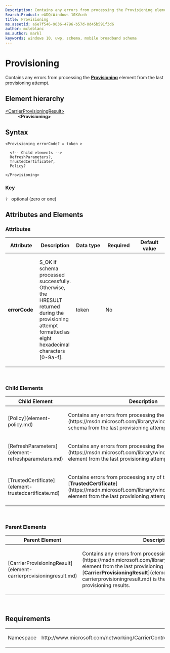 ```yaml
---
Description: Contains any errors from processing the Provisioning element from the last provisioning attempt.
Search.Product: eADQiWindows 10XVcnh
title: Provisioning
ms.assetid: a6e7f546-9036-4796-b57d-0d45b591f3d6
author: mcleblanc
ms.author: markl
keywords: windows 10, uwp, schema, mobile broadband schema
---
```


# Provisioning


Contains any errors from processing the [**Provisioning**](https://msdn.microsoft.com/library/windows/apps/hh868300) element from the last provisioning attempt.

## Element hierarchy

<dl>
<dt><a href="element-carrierprovisioningresult.md">&lt;CarrierProvisioningResult&gt;</a></dt>
<dd><b>&lt;Provisioning&gt;</b></dd>
</dl>

## Syntax

``` syntax
<Provisioning errorCode? = token >

  <!-- Child elements -->
  RefreshParameters?,
  TrustedCertificate?,
  Policy?

</Provisioning>
```

### Key

`?`   optional (zero or one)

## Attributes and Elements


### Attributes

<table>
<colgroup>
<col width="20%" />
<col width="20%" />
<col width="20%" />
<col width="20%" />
<col width="20%" />
</colgroup>
<thead>
<tr class="header">
<th>Attribute</th>
<th>Description</th>
<th>Data type</th>
<th>Required</th>
<th>Default value</th>
</tr>
</thead>
<tbody>
<tr class="odd">
<td><strong>errorCode</strong></td>
<td><p>S_OK if schema processed successfully. Otherwise, the HRESULT returned during the provisioning attempt formatted as eight hexadecimal characters [0-9a-f].</p></td>
<td>token</td>
<td>No</td>
<td></td>
</tr>
</tbody>
</table>

 

### Child Elements

<table>
<colgroup>
<col width="50%" />
<col width="50%" />
</colgroup>
<thead>
<tr class="header">
<th>Child Element</th>
<th>Description</th>
</tr>
</thead>
<tbody>
<tr class="odd">
<td>[Policy](element-policy.md)</td>
<td><p>Contains any errors from processing the [<strong>CarrierPolicy</strong>](https://msdn.microsoft.com/library/windows/apps/hh868345) schema from the last provisioning attempt.</p></td>
</tr>
<tr class="even">
<td>[RefreshParameters](element-refreshparameters.md)</td>
<td><p>Contains any errors from processing the [<strong>RefreshParameters</strong>](https://msdn.microsoft.com/library/windows/apps/hh868302) element from the last provisioning attempt.</p></td>
</tr>
<tr class="odd">
<td>[TrustedCertificate](element-trustedcertificate.md)</td>
<td><p>Contains errors from processing any of the [<strong>TrustedCertificate</strong>](https://msdn.microsoft.com/library/windows/apps/hh868306) element from the last provisioning attempt.</p></td>
</tr>
</tbody>
</table>

 

### Parent Elements

<table>
<colgroup>
<col width="50%" />
<col width="50%" />
</colgroup>
<thead>
<tr class="header">
<th>Parent Element</th>
<th>Description</th>
</tr>
</thead>
<tbody>
<tr class="odd">
<td>[CarrierProvisioningResult](element-carrierprovisioningresult.md)</td>
<td><p>Contains any errors from processing the [<strong>CarrierProvisioning</strong>](https://msdn.microsoft.com/library/windows/apps/hh868289) element from the last provisioning attempt. [<strong>CarrierProvisioningResult</strong>](element-carrierprovisioningresult.md) is the unique root element for the provisioning results.</p></td>
</tr>
</tbody>
</table>

 

## Requirements

<table>
<colgroup>
<col width="50%" />
<col width="50%" />
</colgroup>
<tbody>
<tr class="odd">
<td><p>Namespace</p></td>
<td><p>http://www.microsoft.com/networking/CarrierControlResults/v1</p></td>
</tr>
</tbody>
</table>

 

 



